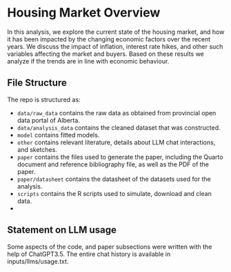 # Housing Market Overview

In this analysis, we explore the current state of the housing market, and how it has been impacted by the changing economic factors over the recent years. We discuss the impact of inflation, interest rate hikes, and other such variables affecting the market and buyers. Based on these results we analyze if the trends are in line with economic behaviour.


## File Structure
The repo is structured as:

-   `data/raw_data` contains the raw data as obtained from provincial open data portal of Alberta.
-   `data/analysis_data` contains the cleaned dataset that was constructed.
-   `model` contains fitted models. 
-   `other` contains relevant literature, details about LLM chat interactions, and sketches.
-   `paper` contains the files used to generate the paper, including the Quarto document and reference bibliography file, as well as the PDF of the paper. 
-    `paper/datasheet` contains the datasheet of the datasets used for the analysis.
-   `scripts` contains the R scripts used to simulate, download and clean data.
-   
## Statement on LLM usage

Some aspects of the code, and paper subsections were written with the help of ChatGPT3.5. The entire chat history is available in inputs/llms/usage.txt.
